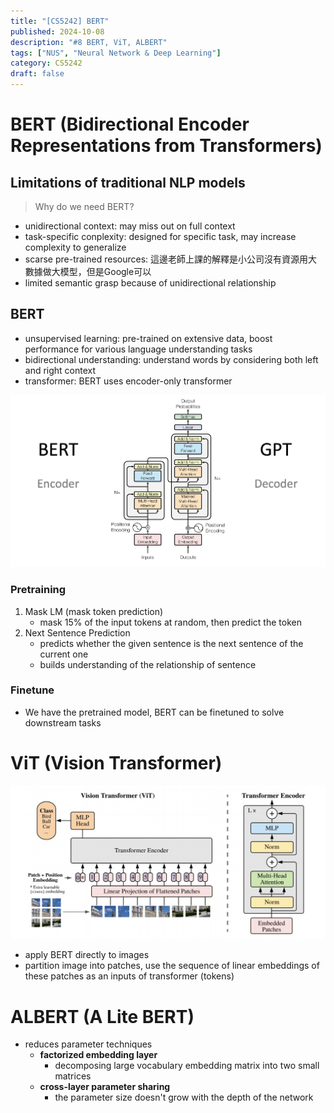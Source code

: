 ```yaml
---
title: "[CS5242] BERT"
published: 2024-10-08
description: "#8 BERT, ViT, ALBERT"
tags: ["NUS", "Neural Network & Deep Learning"]
category: CS5242
draft: false
---
```


# BERT (**B**idirectional **E**ncoder **R**epresentations from **T**ransformers)

## Limitations of traditional NLP models

> Why do we need BERT?

- unidirectional context: may miss out on full context
- task-specific conplexity: designed for specific task, may increase complexity to generalize
- scarse pre-trained resources: 這邊老師上課的解釋是小公司沒有資源用大數據做大模型，但是Google可以
- limited semantic grasp because of unidirectional relationship

## BERT
- unsupervised learning: pre-trained on extensive data, boost performance for various language understanding tasks
- bidirectional understanding: understand words by considering both left and right context
- transformer: BERT uses encoder-only transformer

![BERT structure](bert_structure.png)

### Pretraining
1. Mask LM (mask token prediction)
    - mask 15% of the input tokens at random, then predict the token
2. Next Sentence Prediction
    - predicts whether the given sentence is the next sentence of the current one
    - builds understanding of the relationship of sentence

### Finetune
- We have the pretrained model, BERT can be finetuned to solve downstream tasks

# ViT (Vision Transformer)
![ViT](vit.jpg) 
- apply BERT directly to images
- partition image into patches, use the sequence of linear embeddings of these patches as an inputs of transformer (tokens)

# ALBERT (A Lite BERT)
- reduces parameter techniques
    - **factorized embedding layer**
        - decomposing large vocabulary embedding matrix into two small matrices
    - **cross-layer parameter sharing**
        - the parameter size doesn't grow with the depth of the network
    